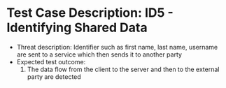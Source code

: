 # Test Case Description: ID5 - Identifying Shared Data
- Threat description: Identifier such as first name, last name, username are sent to a service which then sends it to another party
- Expected test outcome:
  1. The data flow from the client to the server and then to the external party are detected